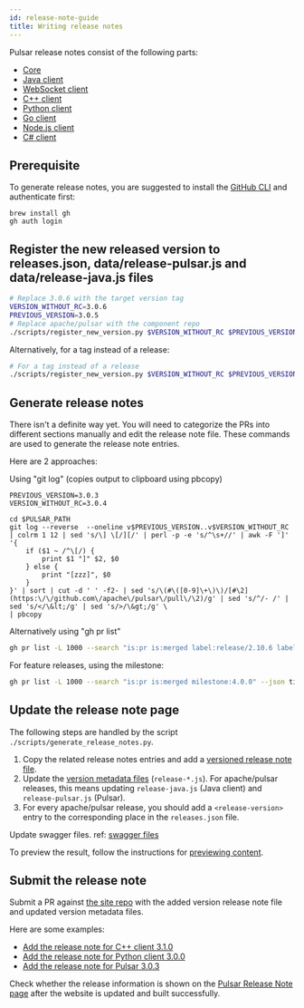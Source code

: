 ```yaml
---
id: release-note-guide
title: Writing release notes
---
```


Pulsar release notes consist of the following parts:

* [Core](pathname:///release-notes/)
* [Java client](pathname:///release-notes/client-java)
* [WebSocket client](pathname:///release-notes/client-ws)
* [C++ client](pathname:///release-notes/client-cpp)
* [Python client](pathname:///release-notes/client-python)
* [Go client](pathname:///release-notes/client-go)
* [Node.js client](pathname:///release-notes/client-node)
* [C# client](pathname:///release-notes/client-cs)

## Prerequisite

To generate release notes, you are suggested to install the [GitHub CLI](https://cli.github.com/) and authenticate first:

```shell
brew install gh
gh auth login
```

## Register the new released version to releases.json, data/release-pulsar.js and data/release-java.js files

```bash
# Replace 3.0.6 with the target version tag
VERSION_WITHOUT_RC=3.0.6
PREVIOUS_VERSION=3.0.5
# Replace apache/pulsar with the component repo
./scripts/register_new_version.py $VERSION_WITHOUT_RC $PREVIOUS_VERSION $(gh release view "v$VERSION_WITHOUT_RC" -R apache/pulsar --json author,publishedAt | jq -r '[.author.login, .publishedAt] | join(" ")')
```

Alternatively, for a tag instead of a release:

```bash
# For a tag instead of a release
./scripts/register_new_version.py $VERSION_WITHOUT_RC $PREVIOUS_VERSION $(cd $PULSAR_PATH && git show -s --format="%ae %aI" "v$VERSION_RC" | tail -n 1 | sed 's/@.* / /')
```

## Generate release notes

There isn't a definite way yet. You will need to categorize the PRs into different sections manually and edit the release note file. These commands are used to generate the release note entries.

Here are 2 approaches:

Using "git log" (copies output to clipboard using pbcopy)

```shell
PREVIOUS_VERSION=3.0.3
VERSION_WITHOUT_RC=3.0.4
```

```shell
cd $PULSAR_PATH
git log --reverse  --oneline v$PREVIOUS_VERSION..v$VERSION_WITHOUT_RC | colrm 1 12 | sed 's/\] \[/][/' | perl -p -e 's/^\s+//' | awk -F ']' '{
    if ($1 ~ /^\[/) {
        print $1 "]" $2, $0
    } else {
        print "[zzz]", $0
    }
}' | sort | cut -d ' ' -f2- | sed 's/\(#\([0-9]\+\)\)/[#\2](https:\/\/github.com\/apache\/pulsar\/pull\/\2)/g' | sed 's/^/- /' | sed 's/</\&lt;/g' | sed 's/>/\&gt;/g' \
| pbcopy
```

Alternatively using "gh pr list"

```bash
gh pr list -L 1000 --search "is:pr is:merged label:release/2.10.6 label:cherry-picked/branch-2.10" --json title,number,url | jq -r '.[] | "- \(.title) ([#\(.number)](\(.url)))"' | sort | pbcopy
```

For feature releases, using the milestone:

```bash
gh pr list -L 1000 --search "is:pr is:merged milestone:4.0.0" --json title,number,url | jq -r '.[] | "- \(.title) ([#\(.number)](\(.url)))"' | sort | pbcopy
```

## Update the release note page

The following steps are handled by the script `./scripts/generate_release_notes.py`.

1. Copy the related release notes entries and add a [versioned release note file](https://github.com/apache/pulsar-site/tree/main/release-notes/versioned).
2. Update the [version metadata files](https://github.com/apache/pulsar-site/tree/main/data) (`release-*.js`). For apache/pulsar releases, this means updating `release-java.js` (Java client) and `release-pulsar.js` (Pulsar).
3. For every apache/pulsar release, you should add a `<release-version>` entry to the corresponding place in the `releases.json` file.

Update swagger files. ref: [swagger files](https://pulsar.apache.org/contribute/release-process/#swagger-files)

To preview the result, follow the instructions for [previewing content](document-preview.md#preview-changes).

## Submit the release note

Submit a PR against [the site repo](https://github.com/apache/pulsar-site) with the added version release note file and updated version metadata files.

Here are some examples:

* [Add the release note for C++ client 3.1.0](https://github.com/apache/pulsar-site/pull/326)
* [Add the release note for Python client 3.0.0](https://github.com/apache/pulsar-site/pull/343)
* [Add the release note for Pulsar 3.0.3](https://github.com/apache/pulsar-site/pull/834)

Check whether the release information is shown on the [Pulsar Release Note page](pathname:///release-notes/) after the website is updated and built successfully.

